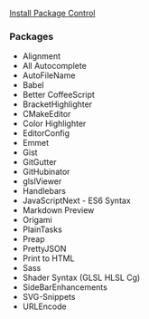 [Install Package Control](https://packagecontrol.io/installation)

### Packages

- Alignment
- All Autocomplete
- AutoFileName
- Babel
- Better CoffeeScript
- BracketHighlighter
- CMakeEditor
- Color Highlighter
- EditorConfig
- Emmet
- Gist
- GitGutter
- GitHubinator
- glslViewer
- Handlebars
- JavaScriptNext - ES6 Syntax
- Markdown Preview
- Origami
- PlainTasks
- Preap
- PrettyJSON
- Print to HTML
- Sass
- Shader Syntax (GLSL HLSL Cg)
- SideBarEnhancements
- SVG-Snippets
- URLEncode